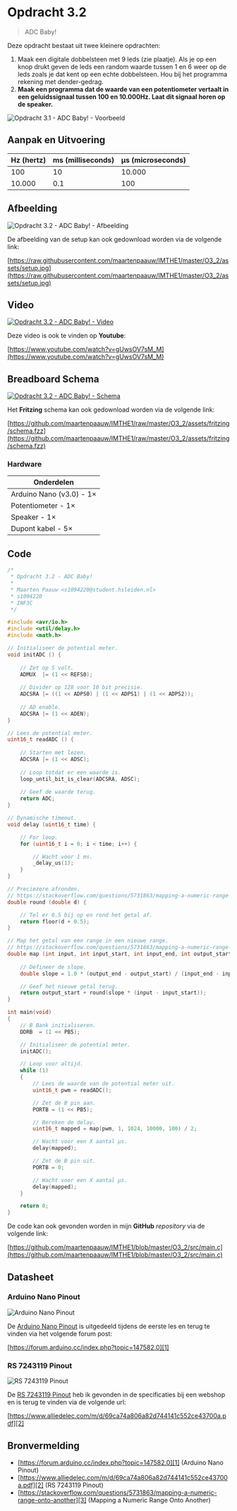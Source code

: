 # Opdracht 3.2

> ADC Baby!

Deze opdracht bestaat uit twee kleinere opdrachten:

1. Maak een digitale dobbelsteen met 9 leds (zie plaatje). Als je op een knop drukt geven de leds een random waarde tussen 1 en 6 weer op de leds zoals je dat kent op een echte dobbelsteen. Hou bij het programma rekening met dender-gedrag. 
2. **Maak een programma dat de waarde van een potentiometer vertaalt in een geluidssignaal tussen 100 en 10.000Hz. Laat dit signaal horen op de speaker.**

![Opdracht 3.1 - ADC Baby! - Voorbeeld](assets/voorbeeld.png)

## Aanpak en Uitvoering

| Hz (hertz) | ms (milliseconds) | µs (microseconds) |
| ---------- | ----------------- | ----------------- |
| 100        | 10                | 10.000            |
| 10.000     | 0.1               | 100               |

## Afbeelding

![Opdracht 3.2 - ADC Baby! - Afbeelding](assets/setup.jpg)

De afbeelding van de setup kan ook gedownload worden via de volgende link:

[https://raw.githubusercontent.com/maartenpaauw/IMTHE1/master/O3_2/assets/setup.jpg](https://raw.githubusercontent.com/maartenpaauw/IMTHE1/master/O3_2/assets/setup.jpg)

## Video

[![Opdracht 3.2 - ADC Baby! - Video](https://img.youtube.com/vi/gUwsOV7sM_M/maxresdefault.jpg)](https://www.youtube.com/watch?v=gUwsOV7sM_M)

Deze video is ook te vinden op **Youtube**:

[https://www.youtube.com/watch?v=gUwsOV7sM_M](https://www.youtube.com/watch?v=gUwsOV7sM_M)

## Breadboard Schema

[![Opdracht 3.2 - ADC Baby! - Schema](assets/fritzing/schema.png)](https://raw.githubusercontent.com/maartenpaauw/IMTHE1/master/O3_2/assets/fritzing/schema.png)

Het **Fritzing** schema kan ook gedownload worden via de volgende link:

[https://github.com/maartenpaauw/IMTHE1/raw/master/O3_2/assets/fritzing/schema.fzz](https://github.com/maartenpaauw/IMTHE1/raw/master/O3_2/assets/fritzing/schema.fzz)

### Hardware

| Onderdelen               |
| ------------------------ |
| Arduino Nano (v3.0) - 1× |
| Potentiometer - 1×       |
| Speaker - 1×             |
| Dupont kabel - 5×        |

## Code

```c
/*
 * Opdracht 3.2 - ADC Baby!
 * 
 * Maarten Paauw <s1094220@student.hsleiden.nl>
 * s1094220
 * INF3C
 */

#include <avr/io.h>
#include <util/delay.h>
#include <math.h>

// Initialiseer de potential meter.
void initADC () {
    
    // Zet op 5 volt.
    ADMUX  |= (1 << REFS0);
    
    // Divider op 128 voor 10 bit precisie.
    ADCSRA |= ((1 << ADPS0) | (1 << ADPS1) | (1 << ADPS2));
    
    // AD enable.
    ADCSRA |= (1 << ADEN);
}

// Lees de potential meter.
uint16_t readADC () {
    
    // Starten met lezen.
    ADCSRA |= (1 << ADSC);
    
    // Loop totdat er een waarde is.
    loop_until_bit_is_clear(ADCSRA, ADSC);
    
    // Geef de waarde terug.
    return ADC;
}

// Dynamische timeout.
void delay (uint16_t time) {

    // For loop.
    for (uint16_t i = 0; i < time; i++) {

        // Wacht voor 1 ms.
        _delay_us(1);
    }
}

// Preciezere afronden.
// https://stackoverflow.com/questions/5731863/mapping-a-numeric-range-onto-another
double round (double d) {

    // Tel er 0.5 bij op en rond het getal af.
    return floor(d + 0.5);
}

// Map het getal van een range in een nieuwe range.
// https://stackoverflow.com/questions/5731863/mapping-a-numeric-range-onto-another
double map (int input, int input_start, int input_end, int output_start, int output_end) {
    
    // Defineer de slope.
    double slope = 1.0 * (output_end - output_start) / (input_end - input_start);

    // Geef het nieuwe getal terug.
    return output_start + round(slope * (input - input_start));
}

int main(void)
{
    // B Bank initialiseren.
    DDRB  = (1 << PB5);

    // Initialiseer de potential meter.
    initADC();

    // Loop voor altijd.
    while (1)
    {
        // Lees de waarde van de potential meter uit.
        uint16_t pwm = readADC();

        // Zet de B pin aan.
        PORTB = (1 << PB5);

        // Bereken de delay.
        uint16_t mapped = map(pwm, 1, 1024, 10000, 100) / 2;

        // Wacht voor een X aantal µs.
        delay(mapped);

        // Zet de B pin uit.
        PORTB = 0;

        // Wacht voor een X aantal µs.
        delay(mapped);
    }

    return 0;
}
```

De code kan ook gevonden worden in mijn **GitHub** *repository* via de volgende link:

[https://github.com/maartenpaauw/IMTHE1/blob/master/O3_2/src/main.c](https://github.com/maartenpaauw/IMTHE1/blob/master/O3_2/src/main.c)

## Datasheet

### Arduino Nano Pinout

![Arduino Nano Pinout](assets/data_sheets/nano.png)

De [Arduino Nano Pinout][1] is uitgedeeld tijdens de eerste les en terug te vinden via het volgende forum post:

[https://forum.arduino.cc/index.php?topic=147582.0][1]

### RS 7243119 Pinout

![RS 7243119 Pinout](assets/data_sheets/rs-7243119.png)

De [RS 7243119 Pinout][2] heb ik gevonden in de specificaties bij een webshop en is terug te vinden via de volgende url:

[https://www.alliedelec.com/m/d/69ca74a806a82d744141c552ce43700a.pdf][2]

## Bronvermelding

* [https://forum.arduino.cc/index.php?topic=147582.0][1] (Arduino Nano Pinout)
* [https://www.alliedelec.com/m/d/69ca74a806a82d744141c552ce43700a.pdf][2] (RS 7243119 Pinout)
* [https://stackoverflow.com/questions/5731863/mapping-a-numeric-range-onto-another][3] (Mapping a Numeric Range Onto Another)

[1]: https://forum.arduino.cc/index.php?topic=147582.0 "Arduino Nano Pinout"
[2]: https://www.alliedelec.com/m/d/69ca74a806a82d744141c552ce43700a.pdf "RS 7243119"
[3]: https://stackoverflow.com/questions/5731863/mapping-a-numeric-range-onto-another "Mapping a Numeric Range Onto Another"
